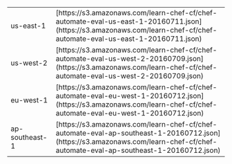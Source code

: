<table>
  <tbody>
    <tr>
      <td>us-east-1</td>
      <td>[https://s3.amazonaws.com/learn-chef-cf/chef-automate-eval-us-east-1-20160711.json](https://s3.amazonaws.com/learn-chef-cf/chef-automate-eval-us-east-1-20160711.json)</td>
    </tr>
    <tr>
      <td>us-west-2</td>
      <td>[https://s3.amazonaws.com/learn-chef-cf/chef-automate-eval-us-west-2-20160709.json](https://s3.amazonaws.com/learn-chef-cf/chef-automate-eval-us-west-2-20160709.json)</td>
    </tr>
    <tr>
      <td>eu-west-1</td>
      <td>[https://s3.amazonaws.com/learn-chef-cf/chef-automate-eval-eu-west-1-20160712.json](https://s3.amazonaws.com/learn-chef-cf/chef-automate-eval-eu-west-1-20160712.json)</td>
    </tr>
    <tr>
      <td>ap-southeast-1</td>
      <td>[https://s3.amazonaws.com/learn-chef-cf/chef-automate-eval-ap-southeast-1-20160712.json](https://s3.amazonaws.com/learn-chef-cf/chef-automate-eval-ap-southeast-1-20160712.json)</td>
    </tr>
  </tbody>
</table>
